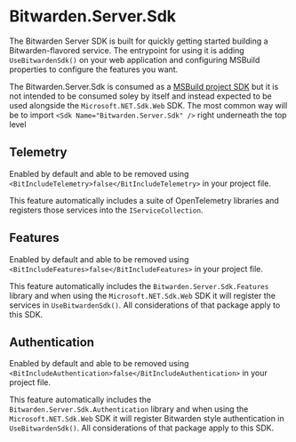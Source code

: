 # Bitwarden.Server.Sdk

The Bitwarden Server SDK is built for quickly getting started building
a Bitwarden-flavored service. The entrypoint for using it is adding `UseBitwardenSdk()`
on your web application and configuring MSBuild properties to configure the features you
want.

The Bitwarden.Server.Sdk is consumed as a [MSBuild project SDK][msbuild-project-sdk] but it is not
intended to be consumed soley by itself and instead expected to be used alongside the
`Microsoft.NET.Sdk.Web` SDK. The most common way will be to import `<Sdk Name="Bitwarden.Server.Sdk" />`
right underneath the top level

## Telemetry

Enabled by default and able to be removed using `<BitIncludeTelemetry>false</BitIncludeTelemetry>`
in your project file.

This feature automatically includes a suite of OpenTelemetry libraries and registers those services
into the `IServiceCollection`.

## Features

Enabled by default and able to be removed using `<BitIncludeFeatures>false</BitIncludeFeatures>` in
your project file.

This feature automatically includes the `Bitwarden.Server.Sdk.Features` library and when using the
`Microsoft.NET.Sdk.Web` SDK it will register the services in `UseBitwardenSdk()`. All considerations
of that package apply to this SDK.

## Authentication

Enabled by default and able to be removed using
`<BitIncludeAuthentication>false</BitIncludeAuthentication>` in your project file.

This feature automatically includes the `Bitwarden.Server.Sdk.Authentication` library and when using
the `Microsoft.NET.Sdk.Web` SDK it will register Bitwarden style authentication in
`UseBitwardenSdk()`. All considerations of that package apply to this SDK.

[msbuild-project-sdk]:[https://learn.microsoft.com/en-us/visualstudio/msbuild/how-to-use-project-sdk?view=vs-2022]

